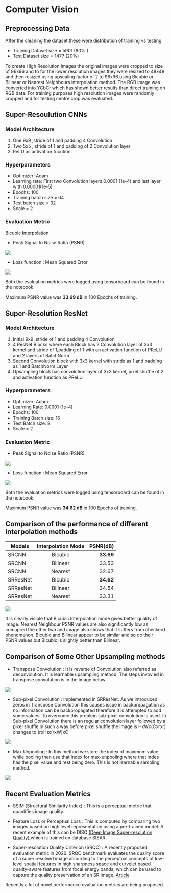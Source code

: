 # Computer Vision

## Preprocessing Data
After the cleaning the dataset these were distribution of training vs testing
* Training Dataset size = 5901 (80% )
* Test Dataset size = 1477 (20%)

To create High Resolution Images the original images were cropped to size of 96x96 and to for the lower resolution images they were resized to 48x48 and then resized using upscaling factor of 2 to 96x96 using Bicubic or Bilinear or Nearest Neighbours interpolation method. The RGB image was converted into YCbCr which has shown better results than direct training on RGB data. For training purposes high resolution images were randomly cropped and for testing centre crop was evaluated.

## Super-Resoulution CNNs

### Model Architecture
1. One 9x9 ,stride of 1 and padding 4 Convolution
2. Two 5x5 , stride of 1 and padding of 2 Convolution layer
3. ReLU as activation fucntion.

### Hyperparameters
* Optimizer: Adam
* Learning rate: First two Convolution layers 0.0001 (1e-4) and last layer with 0.00001(1e-5)
* Epochs: 100
* Training batch size = 64
* Test batch size = 32
* Scale = 2

### Evaluation Metric
Bicubic Interpolation
* Peak Signal to Noise Ratio (PSNR)
<img src="./results/PSNR vs Epoch_SRCNN.svg">

* Loss function : Mean Squared Error
<img src="./results/Loss vs Epoch_SRCNN.svg">

Both the evaluation metrics were logged using tensorboard can be found in the notebook.

Maximum PSNR value was **33.69 dB** in 100 Epochs of training.

## Super-Resolution ResNet

### Model Architecture
1. Initial 9x9 ,stride of 1 and padding 4 Convolution
2. 4 ResNet Blocks where each Block has 2 Convolution layer of 3x3 kernel and stride of 1,padding of 1 with an activation function of PReLU and 2 layers of BatchNorm
3. Second Convolution block with 3x3 kernel with stride as 1 and padding as 1 and BatchNorm Layer
4. Upsampling block has convolution layer of 3x3 kernel, pixel shuffle of 2 and activation function as PReLU

### Hyperparameters
* Optimizer: Adam
* Learning Rate: 0.0001 (1e-4)
* Epochs: 100
* Training Batch size: 16 
* Test Batch size: 8
* Scale = 2
    
### Evaluation Metric

* Peak Signal to Noise Ratio (PSNR)
<img src="./results/PSNR vs Epoch_SRResNet.svg">

* Loss function : Mean Squared Error
<img src="./results/Loss vs Epoch_SRResNet.svg">

Both the evaluation metrics were logged using tensorboard can be found in the notebook.

Maximum PSNR value was **34.62 dB** in 100 Epochs of training.

## Comparison of the performance of different interpolation methods

| Models    | Interpolation Mode | PSNR(dB)  |
| ----------| :-----------------:| ---------:|
| SRCNN     | Bicubic            |**33.69**  |
| SRCNN     | Bilinear           |  33.53    |
| SRCNN     | Nearest            |  32.67    |
| SRResNet  | Bicubic            |**34.62**  |
| SRResNet  | Bilinear           |  34.54    |
| SRResNet  | Nearest            |  33.31   |

<img src="https://github.com/soham-chitnis10/SAiDL-Spring-Assignment-2022/blob/main/CV/comparison_interpolation.png">

It is clearly visible that Bicubic Interpolation mode gives better quality of image. Nearest Neighbour PSNR values are also significantly low as comapred the other two and image also shows that it suffers from checkerd phenomenon. Bicubic and Bilinear appear to be similar and so do their PSNR values but Bicubic is slightly better than Bilinear.

## Comparison of Some Other Upsampling methods

* Transpose Convolution : It is reverse of Convolution also referred as deconvolution. It is learnable upsampling method. The steps invovled in transpose convolution is in the image below. 
<img src="./Transpose_Conv.png">

* Sub-pixel Convolution : Implemented in SRResNet. As we introduced zeros in Transpose Convolution this causes issue in backpropagation as no information can be backpropagated therefore it is attempted to add some values. To overcome this problem sub-pixel convolution is used. In Sub-pixel Convolution there is an regular convolution layer followed by a pixel shuffle in such a way before pixel shuffle the image is HxWx(Cxrxr) changes to (rxH)x(rxW)xC
<img src="https://miro.medium.com/max/875/0*-82Ps97CPgtUVMua">

* Max Unpooling : In this method we store the index of maximum value while pooling then use that index for max-unpooling where that indes has the pixel value and rest being zero. This is not learnable sampling method.
<img src="https://miro.medium.com/max/875/1*Mog6cmBG4XzLa0IFbjZIaA.png">

## Recent Evaluation Metrics

* SSIM (Structural Similarity Index) : This is a perceptual metric that quantifies image quality. 

* Feature Loss or Perceptual Loss : This is computed by comparing two images based on high level representation using a pre-trained model. A recent example of this can be DISQ [ (Deep Image Super-resolution Quality) ](https://arxiv.org/pdf/2012.08732.pdf) which is trained on database SISAR.

* Super-resolution Quality Criterion (SRQC) : A recently proposed evaluation metric in 2020. SRQC benchmark evaluates the quality score of a super resolved image according to the perceptual concepts of low-level spatial features in high sharpness space and curvelet based quality-aware features from focal energy bands, which can be used to capture the quality preservation of an SR image. [Article](https://link.springer.com/article/10.1007/s11042-020-09352)

Recently a lot of novel performance evaluation metrics are being proposed.
